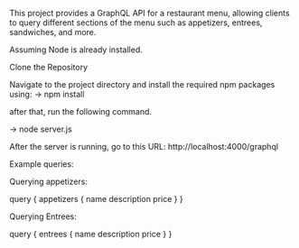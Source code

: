 This project provides a GraphQL API for a restaurant menu, allowing clients to query different sections of the menu such as appetizers, entrees, sandwiches, and more.

Assuming Node is already installed.

Clone the Repository

Navigate to the project directory and install the required npm packages using:
-> npm install

after that, run the following command.

-> node server.js

After the server is running, go to this URL: http://localhost:4000/graphql

Example queries: 

Querying appetizers:

query {
  appetizers {
    name
    description
    price
  }
}

Querying Entrees:

query {
  entrees {
    name
    description
    price
  }
}
